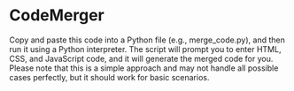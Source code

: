 # CodeMerger
Copy and paste this code into a Python file (e.g., merge_code.py), and then run it using a Python interpreter. The script will prompt you to enter HTML, CSS, and JavaScript code, and it will generate the merged code for you. Please note that this is a simple approach and may not handle all possible cases perfectly, but it should work for basic scenarios.

